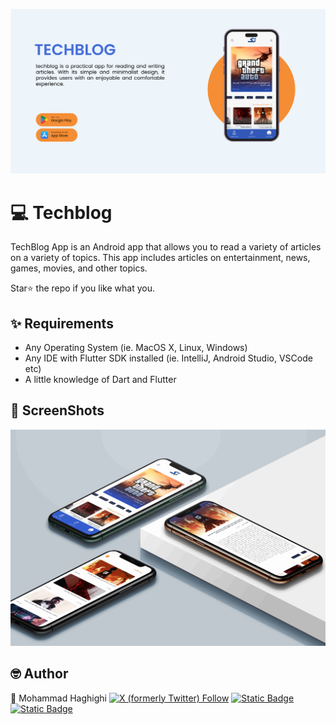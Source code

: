 ![banner](assets/images/banner.jpg)
# 💻 ️Techblog
TechBlog App is an Android app that allows you to read a variety of articles on a variety of topics. This app includes articles on entertainment, news, games, movies, and other topics.

Star⭐ the repo if you like what you.

## ✨ Requirements
* Any Operating System (ie. MacOS X, Linux, Windows)
* Any IDE with Flutter SDK installed (ie. IntelliJ, Android Studio, VSCode etc)
* A little knowledge of Dart and Flutter


## 📸 ScreenShots
![presentation](assets/images/present.jpg)


## 🤓 Author
🌴 Mohammad Haghighi [![X (formerly Twitter) Follow](https://img.shields.io/twitter/follow/iamhaghighi?label=@iamhaghighi)](https://twitter.com/iamhaghighi)
[![Static Badge](https://img.shields.io/badge/%20%40mhmd.haghighi-d62976?logo=Instagram&logoColor=white)](https://instagram.com/mhmd.haghighi)
[![Static Badge](https://img.shields.io/badge/%20%40iamhaghighi-0088cc?logo=Telegram&logoColor=white)](https://t.me/iamhaghighi)
